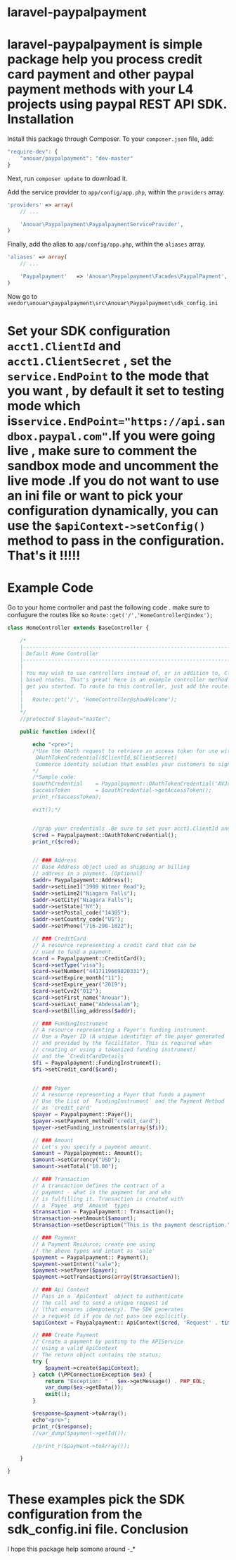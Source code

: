 laravel-paypalpayment
=====================

laravel-paypalpayment is simple package  help you process credit card payment and other paypal payment methods with your L4 projects using paypal REST API SDK.
Installation
=============
Install this package through Composer. To your `composer.json` file, add:

```js
"require-dev": {
	"anouar/paypalpayment": "dev-master"
}
```

Next, run `composer update` to download it.

Add the service provider to `app/config/app.php`, within the `providers` array.

```php
'providers' => array(
	// ...

	'Anouar\Paypalpayment\PaypalpaymentServiceProvider',
)
```

Finally, add the alias to `app/config/app.php`, within the `aliases` array.

```php
'aliases' => array(
	// ...

	'Paypalpayment'	  => 'Anouar\Paypalpayment\Facades\PaypalPayment',
)
```
Now go to `vendor\anouar\paypalpayment\src\Anouar\Paypalpayment\sdk_config.ini`

Set your SDK configuration `acct1.ClientId` and `acct1.ClientSecret` , set the `service.EndPoint` to the mode that you want , by default it set to testing mode which is`service.EndPoint="https://api.sandbox.paypal.com"`.If you were going  live , make sure to comment the sandbox mode and uncomment the live mode
.If you do not want to use an ini file or want to pick your configuration dynamically, you can use the `$apiContext->setConfig()` method to pass in the configuration.
That's it !!!!!
==============

Example Code
============
Go to your home controller and past the following code  . make sure to confugure the routes like so `Route::get('/','HomeController@index');`
```php
class HomeController extends BaseController {

    /*
    |--------------------------------------------------------------------------
    | Default Home Controller
    |--------------------------------------------------------------------------
    |
    | You may wish to use controllers instead of, or in addition to, Closure
    | based routes. That's great! Here is an example controller method to
    | get you started. To route to this controller, just add the route:
    |
    |   Route::get('/', 'HomeController@showWelcome');
    |
    */
    //protected $layout="master";

    public function index(){

        echo "<pre>";
        /*Use the OAuth request to retrieve an access token for use with your payments calls.
         OAuthTokenCredential($ClientId,$ClientSecret)
         Commerce identity solution that enables your customers to sign in to your web site quickly and securely using their PayPal login credentials.
        */
        /*Sample code:
        $oauthCredential	= Paypalpayment::OAuthTokenCredential('AVJx0RArQzkCCsWC0evZi1SsoO4gxjDkkULQBdmPNBZT4fc14AROUq-etMEY','EH5F0BAxqonVnP8M4a0c6ezUHq-UT-CWfGciPNQOdUlTpWPkNyuS6eDN-tpA');
		$accessToken     	= $oauthCredential->getAccessToken();
        print_r($accessToken);

        exit();*/


        //grap your credentials .Be sure to set your acct1.ClientId and acct1.ClientSecret on sdk_config.ini
        $cred = Paypalpayment::OAuthTokenCredential();
        print_r($cred);


        // ### Address
        // Base Address object used as shipping or billing
        // address in a payment. [Optional]
        $addr= Paypalpayment::Address();
        $addr->setLine1("3909 Witmer Road");
        $addr->setLine2("Niagara Falls");
        $addr->setCity("Niagara Falls");
        $addr->setState("NY");
        $addr->setPostal_code("14305");
        $addr->setCountry_code("US");
        $addr->setPhone("716-298-1822");

        // ### CreditCard
        // A resource representing a credit card that can be
        // used to fund a payment.
        $card = Paypalpayment::CreditCard();
        $card->setType("visa");
        $card->setNumber("4417119669820331");
        $card->setExpire_month("11");
        $card->setExpire_year("2019");
        $card->setCvv2("012");
        $card->setFirst_name("Anouar");
        $card->setLast_name("Abdessalam");
        $card->setBilling_address($addr);

        // ### FundingInstrument
        // A resource representing a Payer's funding instrument.
        // Use a Payer ID (A unique identifier of the payer generated
        // and provided by the facilitator. This is required when
        // creating or using a tokenized funding instrument)
        // and the `CreditCardDetails`
        $fi = Paypalpayment::FundingInstrument();
        $fi->setCredit_card($card);


        // ### Payer
        // A resource representing a Payer that funds a payment
        // Use the List of `FundingInstrument` and the Payment Method
        // as 'credit_card'
        $payer = Paypalpayment::Payer();
        $payer->setPayment_method("credit_card");
        $payer->setFunding_instruments(array($fi));

        // ### Amount
        // Let's you specify a payment amount.
        $amount = Paypalpayment:: Amount();
        $amount->setCurrency("USD");
        $amount->setTotal("10.00");

        // ### Transaction
        // A transaction defines the contract of a
        // payment - what is the payment for and who
        // is fulfilling it. Transaction is created with
        // a `Payee` and `Amount` types
        $transaction = Paypalpayment:: Transaction();
        $transaction->setAmount($amount);
        $transaction->setDescription("This is the payment description.");

        // ### Payment
        // A Payment Resource; create one using
        // the above types and intent as 'sale'
        $payment = Paypalpayment:: Payment();
        $payment->setIntent("sale");
        $payment->setPayer($payer);
        $payment->setTransactions(array($transaction));

        // ### Api Context
        // Pass in a `ApiContext` object to authenticate 
        // the call and to send a unique request id 
        // (that ensures idempotency). The SDK generates
        // a request id if you do not pass one explicitly. 
        $apiContext = Paypalpayment:: ApiContext($cred, 'Request' . time());

        // ### Create Payment
        // Create a payment by posting to the APIService
        // using a valid ApiContext
        // The return object contains the status;
        try {
            $payment->create($apiContext);
        } catch (\PPConnectionException $ex) {
            return "Exception: " . $ex->getMessage() . PHP_EOL;
            var_dump($ex->getData());
            exit(1);
        }

        $response=$payment->toArray();
        echo"<pre>";
        print_r($response);
        //var_dump($payment->getId());

        //print_r($payment->toArray());

    }

}
```
These examples pick the SDK configuration from the sdk_config.ini file.
Conclusion
==========
I hope this package help somone around -_*
